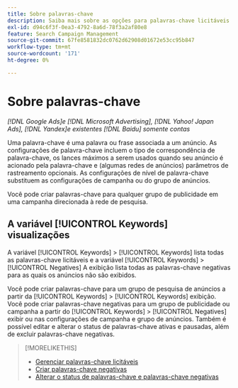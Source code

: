 ```yaml
---
title: Sobre palavras-chave
description: Saiba mais sobre as opções para palavras-chave licitáveis e negativas.
exl-id: d94c6f3f-0ea3-4792-8a6d-78f3a2af80e8
feature: Search Campaign Management
source-git-commit: 67fe8581832dc0762d62908d01672e53cc95b847
workflow-type: tm+mt
source-wordcount: '171'
ht-degree: 0%

---
```


# Sobre palavras-chave

*[!DNL Google Ads]e [!DNL Microsoft Advertising], [!DNL Yahoo! Japan Ads], [!DNL Yandex]e existentes [!DNL Baidu] somente contas*

Uma palavra-chave é uma palavra ou frase associada a um anúncio. As configurações de palavra-chave incluem o tipo de correspondência de palavra-chave, os lances máximos a serem usados quando seu anúncio é acionado pela palavra-chave e (algumas redes de anúncios) parâmetros de rastreamento opcionais. As configurações de nível de palavra-chave substituem as configurações de campanha ou do grupo de anúncios.

Você pode criar palavras-chave para qualquer grupo de publicidade em uma campanha direcionada à rede de pesquisa.

## A variável [!UICONTROL Keywords] visualizações

A variável [!UICONTROL Keywords] > [!UICONTROL Keywords] lista todas as palavras-chave licitáveis e a variável [!UICONTROL Keywords] > [!UICONTROL Negatives] A exibição lista todas as palavras-chave negativas para as quais os anúncios não são exibidos.

Você pode criar palavras-chave para um grupo de pesquisa de anúncios a partir da [!UICONTROL Keywords] > [!UICONTROL Keywords] exibição. Você pode criar palavras-chave negativas para um grupo de publicidade ou campanha a partir do [!UICONTROL Keywords] > [!UICONTROL Negatives] exibir ou nas configurações de campanha e grupo de anúncios. Também é possível editar e alterar o status de palavras-chave ativas e pausadas, além de excluir palavras-chave negativas.

>[!MORELIKETHIS]
>
>* [Gerenciar palavras-chave licitáveis](/help/search-social-commerce/campaign-management/campaigns/keyword-manage.md)
>* [Criar palavras-chave negativas](/help/search-social-commerce/campaign-management/campaigns/keyword-negative-create.md)
>* [Alterar o status de palavras-chave e palavras-chave negativas](keyword-status-edit.md)
